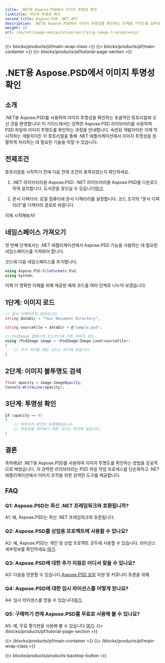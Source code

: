 ```yaml
---
title: .NET용 Aspose.PSD에서 이미지 투명성 확인
linktitle: 이미지 투명성 확인
second_title: Aspose.PSD .NET API
description: .NET용 Aspose.PSD에서 이미지 투명성을 확인하는 단계별 가이드를 살펴보세요.
weight: 10
url: /ko/net/image-manipulation/verifying-image-transparency/
---
```


{{< blocks/products/pf/main-wrap-class >}}
{{< blocks/products/pf/main-container >}}
{{< blocks/products/pf/tutorial-page-section >}}

# .NET용 Aspose.PSD에서 이미지 투명성 확인

## 소개

.NET용 Aspose.PSD를 사용하여 이미지 투명성을 확인하는 포괄적인 튜토리얼에 오신 것을 환영합니다! 이 가이드에서는 강력한 Aspose.PSD 라이브러리를 사용하여 PSD 파일의 이미지 투명도를 확인하는 과정을 안내합니다. 숙련된 개발자이든 이제 막 시작하는 개발자이든 이 튜토리얼을 통해 .NET 애플리케이션에서 이미지 투명성을 원활하게 처리하는 데 필요한 기술을 익힐 수 있습니다.

## 전제조건

튜토리얼을 시작하기 전에 다음 전제 조건이 충족되었는지 확인하세요.

1.  .NET 라이브러리용 Aspose.PSD: .NET 라이브러리용 Aspose.PSD를 다운로드하여 설치합니다. 도서관을 찾으실 수 있습니다[여기](https://releases.aspose.com/psd/net/).

2. 문서 디렉터리: 로컬 컴퓨터에 문서 디렉터리를 설정합니다. 코드 조각의 "문서 디렉터리"를 디렉터리 경로로 바꿉니다.

이제 시작해보자!

## 네임스페이스 가져오기

첫 번째 단계에서는 .NET 애플리케이션에서 Aspose.PSD 기능을 사용하는 데 필요한 네임스페이스를 가져와야 합니다.

코드에 다음 네임스페이스를 추가합니다.

```csharp
using Aspose.PSD.FileFormats.Psd;
using System;
```

이제 더 명확한 이해를 위해 제공된 예제 코드를 여러 단계로 나누어 보겠습니다.

## 1단계: 이미지 로드

```csharp
// 문서 디렉터리의 경로입니다.
string dataDir = "Your Document Directory";

string sourceFile = dataDir + @"sample.psd";

// PsdImage 클래스의 인스턴스에 기존 이미지 로드
using (PsdImage image = (PsdImage)Image.Load(sourceFile))
{
    // 추가 처리를 위한 코드는 여기에 있습니다.
}
```

## 2단계: 이미지 불투명도 검색

```csharp
float opacity = image.ImageOpacity;
Console.WriteLine(opacity);
```

## 3단계: 투명성 확인

```csharp
if (opacity == 0)
{
    // 이미지가 완전히 투명해졌습니다.
    // 투명성을 처리하기 위한 코드는 여기에 있습니다.
}
```

## 결론

축하해요! .NET용 Aspose.PSD를 사용하여 이미지 투명도를 확인하는 방법을 성공적으로 배웠습니다. 이 강력한 라이브러리는 PSD 파일 작업 프로세스를 단순화하고 .NET 애플리케이션에서 이미지 조작을 위한 강력한 도구를 제공합니다.

## FAQ

### Q1: Aspose.PSD는 최신 .NET 프레임워크와 호환됩니까?

A1: 예, Aspose.PSD는 최신 .NET 프레임워크와 호환됩니다.

### Q2: Aspose.PSD를 상업용 프로젝트에 사용할 수 있나요?

 A2: 예, Aspose.PSD는 개인 및 상업 프로젝트 모두에 사용할 수 있습니다. 라이선스 세부정보를 확인하세요.[여기](https://purchase.aspose.com/buy).

### Q3: Aspose.PSD에 대한 추가 지원은 어디서 찾을 수 있나요?

 A3: 다음을 방문할 수 있습니다.[Aspose.PSD 포럼](https://forum.aspose.com/c/psd/34) 지원 및 커뮤니티 토론을 위해.

### Q4: Aspose.PSD에 대한 임시 라이선스를 어떻게 얻나요?

 A4: 임시 라이센스를 얻을 수 있습니다[여기](https://purchase.aspose.com/temporary-license/).

### Q5: 구매하기 전에 Aspose.PSD를 무료로 사용해 볼 수 있나요?

A5: 예, 무료 평가판을 사용해 볼 수 있습니다.[여기](https://releases.aspose.com/).
{{< /blocks/products/pf/tutorial-page-section >}}

{{< /blocks/products/pf/main-container >}}
{{< /blocks/products/pf/main-wrap-class >}}

{{< blocks/products/products-backtop-button >}}
